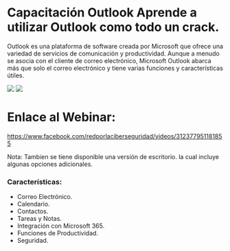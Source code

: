 # Capacitación Outlook Aprende a utilizar Outlook como todo un crack.

Outlook es una plataforma de software creada por Microsoft que ofrece una variedad de servicios de comunicación y productividad. Aunque a menudo se asocia con el cliente de correo electrónico, Microsoft Outlook abarca más que solo el correo electrónico y tiene varias funciones y características útiles.

![](imgs/capture_1.jpeg)
![](imgs/capture_2.jpeg)

# Enlace al Webinar:

https://www.facebook.com/redporlaciberseguridad/videos/312377951181855

Nota: Tambien se tiene disponible una versión de escritorio. la cual incluye algunas opciones adicionales.

### Características:

- Correo Electrónico.
- Calendario.
- Contactos.
- Tareas y Notas.
- Integración con Microsoft 365.
- Funciones de Productividad.
- Seguridad.
